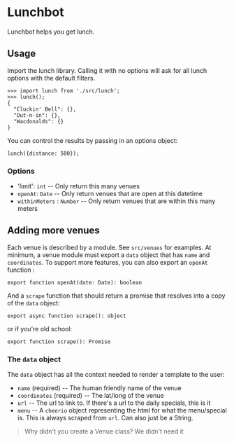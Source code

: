 Lunchbot
========

Lunchbot helps you get lunch.


Usage
-----

Import the lunch library. Calling it with no options will ask for all lunch
options with the default filters.

```
>>> import lunch from './src/lunch';
>>> lunch();
{
  "Cluckin' Bell": {},
  "Out-n-in": {},
  "Wacdonalds": {}
}
```

You can control the results by passing in an options object:
```
lunch({distance: 500});
```

### Options

* 'limit': `int` -- Only return this many venues
* `openAt`: `Date` --  Only return venues that are open at this datetime
* `withinMeters` : `Number` -- Only return venues that are within this many meters

Adding more venues
------------------

Each venue is described by a module. See `src/venues` for examples. At minimum,
a venue module must export a `data` object that has `name` and `coordinates`.
To support more features, you can also export an `openAt` function :
```
export function openAt(date: Date): boolean
```
And a `scrape` function that should return a promise that resolves into a copy
of the `data` object:
```
export async function scrape(): object
```
or if you're old school:
```
export function scrape(): Promise
```

### The `data` object

The `data` object has all the context needed to render a template to the user:

* `name` (required) -- The human friendly name of the venue
* `coordinates` (required) -- The lat/long of the venue
* `url` -- The url to link to. If there's a url to the daily specials, this is it
* `menu` -- A `cheerio` object representing the html for what the menu/special is.
  This is always scraped from `url`. Can also just be a String.

> Why didn't you create a Venue class?
We didn't need it
